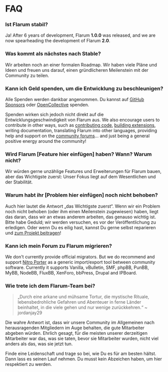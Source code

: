 # FAQ

### Ist Flarum stabil?

Ja! After 6 years of development, Flarum **1.0.0** was released, and we are now spearheading the development of Flarum **2.0**.

### Was kommt als nächstes nach Stable?

Wir arbeiten noch an einer formalen Roadmap. Wir haben viele Pläne und Ideen und freuen uns darauf, einen gründlicheren Meilenstein mit der Community zu teilen.

### Kann ich Geld spenden, um die Entwicklung zu beschleunigen?

Alle Spenden werden dankbar angenommen. Du kannst auf [GitHub Sponsors](https://github.com/sponsors/flarum) oder [OpenCollective](https://opencollective.com/flarum) spenden.

Spenden wirken sich jedoch nicht direkt auf die Entwicklungsgeschwindigkeit von Flarum aus. We also encourage users to contribute in other ways, such as [contributing code](contributing.md), [building extensions](./extend/README.md), writing documentation, translating Flarum into other languages, providing help and support on the [community forums](https://discuss.flarum.org/)... and just being a general positive energy around the community!

### Wird Flarum [Feature hier einfügen] haben? Wann? Warum nicht?

Wir würden gerne unzählige Features und Erweiterungen für Flarum bauen, aber das Wichtigste zuerst: Unser Fokus liegt auf dem Wesentlichen und der Stabilität.

### Warum habt ihr [Problem hier einfügen] noch nicht behoben?

Auch hier lautet die Antwort „das Wichtigste zuerst“. Wenn wir ein Problem noch nicht behoben (oder ihm einen Meilenstein zugewiesen) haben, liegt das daran, dass wir an etwas anderem arbeiten, das genauso wichtig ist. Bitte habe Geduld; wir werden versuchen, es vor der Veröffentlichung zu erledigen. Oder wenn Du es eilig hast, kannst Du gerne selbst reparieren und [zum Projekt beitragen](contributing.md)!

### Kann ich mein Forum zu Flarum migrieren?

We don't currently provide official migrators. But we do recommend and support [Nitro Porter](https://discuss.flarum.org/d/31776) as a generic import/export tool between community software. Currently it supports Vanilla, vBulletin, SMF, phpBB, PunBB, MyBB, NodeBB, FluxBB, XenForo, bbPress, Drupal and IPBoard.

### Wie trete ich dem Flarum-Team bei?

> „Durch eine arkane und mühsame Tortur, die mystische Rituale, lebensbedrohliche Gefahren und Abenteuer in ferne Länder beinhaltet, in die viele gehen und nur wenige zurückkehren.“ ~ jordanjay29

Die wahre Antwort ist, dass wir unsere Community im Allgemeinen nach herausragenden Mitgliedern im Auge behalten, die gute Mitarbeiter abgeben würden. Ehrlich gesagt, für die meisten unserer derzeitigen Mitarbeiter war das, was sie taten, bevor sie Mitarbeiter wurden, nicht viel anders als das, was sie jetzt tun.

Finde eine Leidenschaft und trage so bei, wie Du es für am besten hältst. Dann lass es seinen Lauf nehmen. Du musst kein Abzeichen haben, um hier respektiert zu werden.
